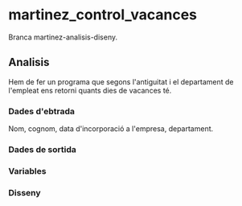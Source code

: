 # martinez_control_vacances
Branca martinez-analisis-diseny.

## Analisis
Hem de fer un programa que segons l'antiguitat i el departament de l'empleat ens retorni quants dies de vacances té.


### Dades d'ebtrada
Nom, cognom, data d'incorporació a l'empresa, departament.

### Dades de sortida

### Variables

### Disseny
